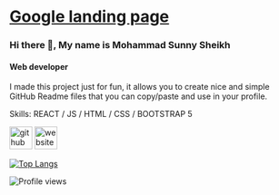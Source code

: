 # [Google landing page](https://suny-shaikh.github.io/google-landing-page/)
### Hi there 👋, My name is Mohammad Sunny Sheikh
#### Web developer
I made this project just for fun, it allows you to create nice and simple GitHub Readme files that you can copy/paste and use in your profile.

Skills: REACT / JS / HTML / CSS / BOOTSTRAP 5



[<img src='https://cdn.jsdelivr.net/npm/simple-icons@3.0.1/icons/github.svg' alt='github' height='40'>](https://github.com/suny-shaikh)  [<img src='https://cdn.jsdelivr.net/npm/simple-icons@3.0.1/icons/icloud.svg' alt='website' height='40'>](www.wddsbd.com)  

[![Top Langs](https://github-readme-stats.vercel.app/api/top-langs/?username=suny-shaikh)](https://github.com/anuraghazra/github-readme-stats)

![Profile views](https://gpvc.arturio.dev/suny-shaikh)  
